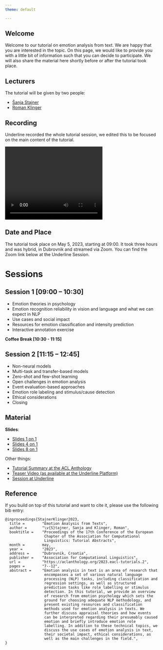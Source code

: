 ```yaml
---
theme: default

---
```



## Welcome

Welcome to our tutorial on emotion analysis from text. We are happy that you are interested in the topic. On this page, we would like to provide you with a little bit of information such that you can decide to participate. We will also share the material here shortly before or after the tutorial took place.

## Lecturers

The tutorial will be given by two people:

* [Šanja Stajner](https://stajnersanja.wixsite.com/sanja)
* [Roman Klinger](https://www.romanklinger.de/)

## Recording

Underline recorded the whole tutorial session, we edited this to be focused on the main content of the tutorial.

<video width="320" height="240" controls>
<source src="https://romanklinger.de/teaching/EmotionAnalysisTutorialEACL2023.mp4" type=video/mp4>
</video>


## Date and Place

The tutorial took place on May 5, 2023, starting at 09:00. It took three hours and was hybrid, in Dubrovnik and streamed via Zoom. You can find the Zoom link below at the Underline Session.

# Sessions

## Session 1 [09:00 – 10:30]

* Emotion theories in psychology
* Emotion recognition reliability in vision and language and what we can expect in NLP
* Use cases and social impact
* Resources for emotion classification and intensity prediction
* Interactive annotation exercise

**Coffee Break [10:30 - 11:15]**

## Session 2 [11:15 – 12:45]

* Non-neural models
* Multi-task and transfer-based models
* Zero-shot and few-shot learning
* Open challenges in emotion analysis
* Event evaluation-based approaches
* Emotion role labeling and stimulus/cause detection
* Ethical considerations
* Closing

## Material

**Slides**:

* [Slides 1 on 1](EmotionAnalysis-Tutorial-EACL2023-Staijner-Klinger-1x1.pdf)
* [Slides 4 on 1](EmotionAnalysis-Tutorial-EACL2023-Staijner-Klinger-2x2.pdf)
* [Slides 8 on 1](EmotionAnalysis-Tutorial-EACL2023-Staijner-Klinger-2x4.pdf)

Other things:

* [Tutorial Summary at the ACL Anthology](https://aclanthology.org/2023.eacl-tutorials.2)
* [Teaser Video (as available at the Underline Platform)](https://www.romanklinger.de/EmotionAnalysis-EACL-Tutorial-Teaser.mp4)
* [Session at Underline](https://underline.io/events/383/sessions?eventSessionId=14843)

## Reference

If you build on top of this tutorial and want to cite it, please use the following bib entry:

```
@inproceedings{StajnerKlinger2023,
  title =        "Emotion Analysis from Texts",
  author =       "\v{S}tajner, Sanja and Klinger, Roman",
  booktitle =    "Proceedings of the 17th Conference of the European
                  Chapter of the Association for Computational
                  Linguistics: Tutorial Abstracts",
  month =        may,
  year =         "2023",
  address =      "Dubrovnik, Croatia",
  publisher =    "Association for Computational Linguistics",
  url =          "https://aclanthology.org/2023.eacl-tutorials.2",
  pages =        "7--12",
  abstract =     "Emotion analysis in text is an area of research that
                  encompasses a set of various natural language
                  processing (NLP) tasks, including classification and
                  regression settings, as well as structured
                  prediction tasks like role labelling or stimulus
                  detection. In this tutorial, we provide an overview
                  of research from emotion psychology which sets the
                  ground for choosing adequate NLP methodology, and
                  present existing resources and classification
                  methods used for emotion analysis in texts. We
                  further discuss appraisal theories and how events
                  can be interpreted regarding their presumably caused
                  emotion and briefly introduce emotion role
                  labelling. In addition to these technical topics, we
                  discuss the use cases of emotion analysis in text,
                  their societal impact, ethical considerations, as
                  well as the main challenges in the field.",
}
```
